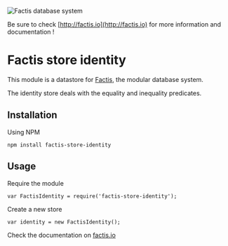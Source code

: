 ![](http://factis.io/logo-01.png "Factis database system")

Be sure to check [http://factis.io](http://factis.io) for more information and documentation !

# Factis store identity

This module is a datastore for [Factis](http://factis.io), the modular database system.

The identity store deals with the equality and inequality predicates.

## Installation

Using NPM

    npm install factis-store-identity

## Usage

Require the module

    var FactisIdentity = require('factis-store-identity');

Create a new store

    var identity = new FactisIdentity();

Check the documentation on [factis.io](http://factis.io)
